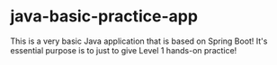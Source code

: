 # java-basic-practice-app
This is a very basic Java application that is based on Spring Boot! It's essential purpose is to just to give Level 1 hands-on practice!
